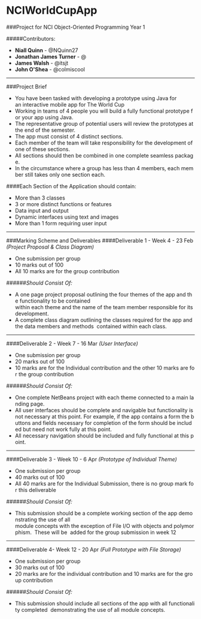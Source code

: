 NCIWorldCupApp
==============

###Project for NCI Object-Oriented Programming Year 1

#####Contributors:  
* **Niall Quinn** - @NQuinn27  
* **Jonathan James Turner** - @
* **James Walsh** - @itsjt
* **John O'Shea** - @colmiscool

--------------------------
###Project Brief
* You have been tasked with developing a prototype using Java for  an interactive mobile app for The World Cup  
* Working in teams of 4 people you will build a fully functional prototype for your app using Java.
* The representative group of potential users will review the prototypes at the end of the semester.
* The app must consist of 4 distinct sections.
* Each member of the team will take responsibility for the development of one of these sections.
* All sections should then be combined in one complete seamless package.
* In the circumstance where a group has less than 4 members, each member still takes only one section each.

####Each Section of the Application should contain:
* More than 3 classes
* 3 or more distinct functions or features
* Data input and output
* Dynamic interfaces using text and images
* More than 1 form requiring user input

--------------------------
###Marking Scheme and Deliverables
####Deliverable 1 - Week 4 - 23 Feb
*(Project Proposal & Class Diagram)*   
 
* One submission per group
* 10 marks out of 100 
* All 10 marks are for the group contribution

######*Should Consist Of:*  

* A one page project proposal outlining the four themes of the app and the functionality to be contained 
within each theme and the name of the team member responsible for its development.  
* A complete class diagram outlining the classes required for the app and the data members and methods 
contained within each class.


--------------------------
####Deliverable 2 - Week 7 - 16 Mar
*(User Interface)*

* One submission per group
* 20 marks out of 100 
* 10 marks are for the Individual contribution and the other 10 marks are for the group contribution

######*Should Consist Of:*  

* One complete NetBeans project with each theme connected to a main landing page.  
* All user interfaces should be complete and navigable but functionality is not necessary at this point. For example, if the app contains a form the buttons and fields necessary for completion of the form should be included but need not work fully at this point.  
* All necessary navigation should be included and fully functional at this point.

--------------------------
####Deliverable 3 - Week 10 - 6 Apr
*(Prototype of Individual Theme)*

* One submission per group
* 40 marks out of 100 
* All 40 marks are for the Individual Submission, there is no group mark for this deliverable 

######*Should Consist Of:*  

* This submission should be a complete working section of the app demonstrating the use of all 
module concepts with the exception of File I/O with objects and polymorphism.  These will be 
added for the group submission in week 12  

--------------------------
####Deliverable 4- Week 12 - 20 Apr
*(Full Prototype with File Storage)*

* One submission per group
* 30 marks out of 100 
* 20 marks are for the individual contribution and 10 marks are for the group contribution 

######*Should Consist Of:*  

* This submission should include all sections of the app with all functionality completed 
demonstrating the use of all module concepts. 




